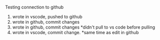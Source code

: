 Testing connection to github
1. wrote in vscode, pushed to github
2. wrote in github, commit changes
3. wrote in github, commit changes *didn't pull to vs code before pulling
3. wrote in vscode, commit change. *same time as edit in github